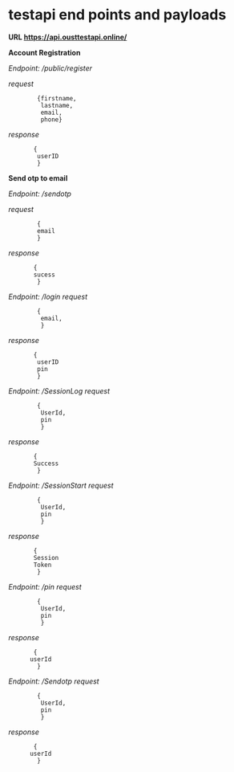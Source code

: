 # testapi end points and payloads

**URL https://api.ousttestapi.online/**

**Account Registration**

*Endpoint:  /public/register*

_request_ 

            {firstname,
             lastname,
             email,
             phone}
_response_

           {
           	userID
            }


**Send otp to email**


*Endpoint:  /sendotp*

_request_ 

            { 
            email             
            }
_response_     

           { 
           sucess
            }



*Endpoint:  /login*
_request_ 

            {
             email,
             }
_response_

           {
           	userID
            pin
            }


            
*Endpoint:  /SessionLog*
_request_ 

            {
             UserId,
             pin
             }
_response_

           {
           Success
            }



                  
 *Endpoint:  /SessionStart*
_request_ 

            {
             UserId,
             pin
             }
_response_

           {
           Session
           Token
            }


 *Endpoint:  /pin*
_request_ 

            {
             UserId,
             pin
             }
_response_

           {
          userId
            }



 *Endpoint:  /Sendotp*
_request_ 

            {
             UserId,
             pin
             }
_response_

           {
          userId
            }





